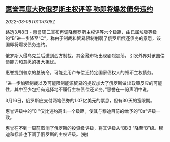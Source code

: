 <!--1646787663000-->
[惠誉再度大砍俄罗斯主权评等 称即将爆发债务违约](https://cn.reuters.com/article/fitch-russia-rating-0308-tues-idCNKBS2L602T)
------

<div><i>2022-03-09T01:00:08Z</i></div><p>路透3月8日 - 惠誉周二宣布再调降俄罗斯主权评等六个级距，由已属垃圾等级的“B”进一步降至“C”，称由于制裁和贸易限制削弱了俄罗斯偿还债务的意愿，该国即将爆发债务违约。</p><p>俄罗斯入侵乌克兰后遭到西方制裁，其金融市场出现剧烈震荡，引发外界对该国偿债能力和意愿的极大担忧。</p><p>惠誉提到普京的总统令，可能会用卢布偿还特定国家债权人的外币主权债务。</p><p>“进一步加强制裁以及可能限制能源贸易的提议加大了俄罗斯做出政策反应的可能性，其中至少包括有选择地不履行主权债偿还义务，”惠誉在一份声明中说。</p><p>3月16日，俄罗斯应支付两笔债券的1.07亿美元的票息，但有30天的宽限期。</p><p>惠誉评级中的“C ”仅比违约高出一个级距，使其与穆迪目前的给予的“Ca”评级一致。</p><p>惠誉在不到一周前取消了俄罗斯的投资级评级，将其评级从“BBB ”降至“B”级。穆迪和标普也下调了俄罗斯的主权评级。(完)</p>
